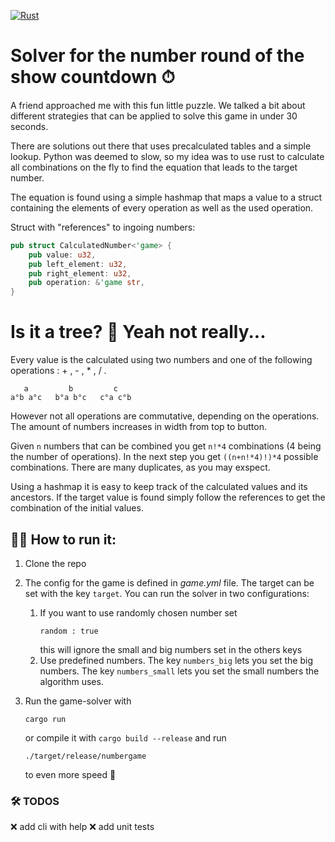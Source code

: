 [![Rust](https://github.com/Newmi1988/numbergame/actions/workflows/rust.yml/badge.svg)](https://github.com/Newmi1988/numbergame/actions/workflows/rust.yml)
# Solver for the number round of the show countdown ⏱

A friend approached me with this fun little puzzle. We talked a bit about different strategies that can be applied to solve this game in under 30 seconds.

There are solutions out there that uses precalculated tables and a simple lookup. Python was deemed to slow, so my idea was to use rust to calculate all combinations on the fly to find the equation that leads to the target number.

The equation is found using a simple hashmap that maps a value to a struct containing the elements of every operation as well as the used operation. 

Struct with "references" to ingoing numbers:
```rust
pub struct CalculatedNumber<'game> {
    pub value: u32,
    pub left_element: u32,
    pub right_element: u32,
    pub operation: &'game str,
}
```

# Is it a tree? 🌴 Yeah not really...
Every value is the calculated using two numbers and one of the following operations : + , - , * , / .
```
   a         b         c 
a°b a°c   b°a b°c   c°a c°b
```
However not all operations are commutative, depending on the operations. The amount of numbers increases in width from top to button.

Given ```n``` numbers that can be combined you get ```n!*4``` combinations (4 being the number of operations). In the next step you get ```((n+n!*4)!)*4``` possible combinations. There are many duplicates, as you may exspect. 

Using a hashmap it is easy to keep track of the calculated values and its ancestors. If the target value is found simply follow the references to get the combination of the initial values.

## 🏃‍♀️ How to run it:
1. Clone the repo
2. The config for the game is defined in _game.yml_ file. The target can be set with the key ```target```. You can run the solver in two configurations:

    1. If you want to use randomly chosen number set 
        ```
        random : true
        ```
        this will ignore the small and big numbers set in the others keys
    2. Use predefined numbers. The key ```numbers_big``` lets you set the big numbers. The key ```numbers_small``` lets you set the small numbers the algorithm uses.
4. Run the game-solver with 
    ```
    cargo run
    ```
    or compile it with ```cargo build --release``` and run 
    ```
    ./target/release/numbergame
    ```
    to even more speed 🚀

### 🛠 TODOS
❌ add cli with help
❌ add unit tests 
